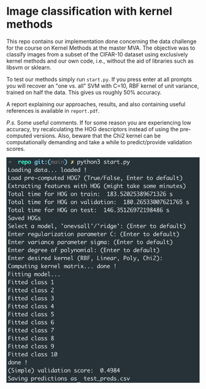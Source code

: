 # Image classification with kernel methods

This repo contains our implementation done concerning the data challenge for the
course on Kernel Methods at the master MVA. The objective was to classify images 
from a subset of the CIFAR-10 dataset using exclusively kernel methods and our 
own code, i.e., without the aid of libraries such as libsvm or sklearn. 

To test our methods simply run ```start.py```. If you press enter at all 
prompts you will recover an "one vs. all" SVM with C=10, RBF kernel of unit
variance, trained on half the data. This gives us roughly 50% accuracy.

A report explaining our approaches, results, and also containing useful 
references is available in ```report.pdf```.

*P.s.* Some useful comments. If for some reason you are experiencing low 
accuracy, try recalculating the HOG descriptors instead of using the 
pre-computed versions. Also, beware that the Chi2 kernel can be computationally
demanding and take a while to predict/provide validation scores.

![example](./example.png)
